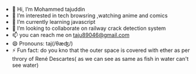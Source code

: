 - 👋 Hi, I’m Mohammed tajuddin
- 👀 I’m interested in tech browsring ,watching anime and comics
- 🌱 I’m currently learning javascript
- 💞️ I’m looking to collaborate on railway crack detection system
- 📫 you can reach me on taju89046@gmail.com
- 😄 Pronouns: taj(/θæʤ/)
- ⚡ Fun fact: do you kno that the outer space is covered with ether as per throry of René Descartes( as we can see as same as fish in water can't see water)

<!---
Taju89046/Taju89046 is a ✨ special ✨ repository because its `README.md` (this file) appears on your GitHub profile.
You can click the Preview link to take a look at your changes.
--->
